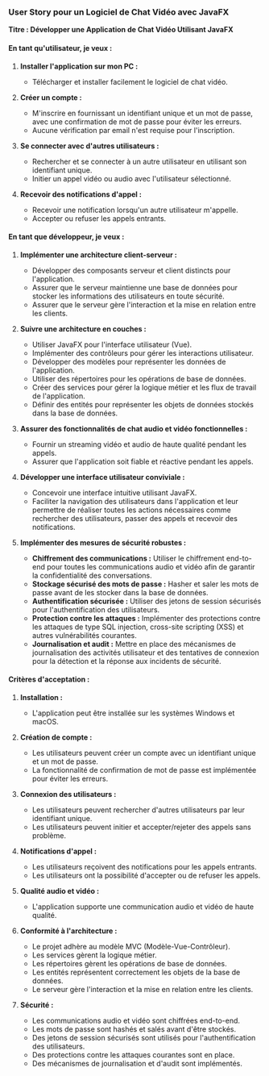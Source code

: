 ### User Story pour un Logiciel de Chat Vidéo avec JavaFX

**Titre : Développer une Application de Chat Vidéo Utilisant JavaFX**

#### En tant qu'utilisateur, je veux :

1. **Installer l'application sur mon PC :**
   - Télécharger et installer facilement le logiciel de chat vidéo.

2. **Créer un compte :**
   - M'inscrire en fournissant un identifiant unique et un mot de passe, avec une confirmation de mot de passe pour éviter les erreurs.
   - Aucune vérification par email n'est requise pour l'inscription.

3. **Se connecter avec d'autres utilisateurs :**
   - Rechercher et se connecter à un autre utilisateur en utilisant son identifiant unique.
   - Initier un appel vidéo ou audio avec l'utilisateur sélectionné.

4. **Recevoir des notifications d'appel :**
   - Recevoir une notification lorsqu'un autre utilisateur m'appelle.
   - Accepter ou refuser les appels entrants.

#### En tant que développeur, je veux :

1. **Implémenter une architecture client-serveur :**
   - Développer des composants serveur et client distincts pour l'application.
   - Assurer que le serveur maintienne une base de données pour stocker les informations des utilisateurs en toute sécurité.
   - Assurer que le serveur gère l'interaction et la mise en relation entre les clients.

2. **Suivre une architecture en couches :**
   - Utiliser JavaFX pour l'interface utilisateur (Vue).
   - Implémenter des contrôleurs pour gérer les interactions utilisateur.
   - Développer des modèles pour représenter les données de l'application.
   - Utiliser des répertoires pour les opérations de base de données.
   - Créer des services pour gérer la logique métier et les flux de travail de l'application.
   - Définir des entités pour représenter les objets de données stockés dans la base de données.

3. **Assurer des fonctionnalités de chat audio et vidéo fonctionnelles :**
   - Fournir un streaming vidéo et audio de haute qualité pendant les appels.
   - Assurer que l'application soit fiable et réactive pendant les appels.

4. **Développer une interface utilisateur conviviale :**
   - Concevoir une interface intuitive utilisant JavaFX.
   - Faciliter la navigation des utilisateurs dans l'application et leur permettre de réaliser toutes les actions nécessaires comme rechercher des utilisateurs, passer des appels et recevoir des notifications.

5. **Implémenter des mesures de sécurité robustes :**
   - **Chiffrement des communications :** Utiliser le chiffrement end-to-end pour toutes les communications audio et vidéo afin de garantir la confidentialité des conversations.
   - **Stockage sécurisé des mots de passe :** Hasher et saler les mots de passe avant de les stocker dans la base de données.
   - **Authentification sécurisée :** Utiliser des jetons de session sécurisés pour l'authentification des utilisateurs.
   - **Protection contre les attaques :** Implémenter des protections contre les attaques de type SQL injection, cross-site scripting (XSS) et autres vulnérabilités courantes.
   - **Journalisation et audit :** Mettre en place des mécanismes de journalisation des activités utilisateur et des tentatives de connexion pour la détection et la réponse aux incidents de sécurité.

#### Critères d'acceptation :

1. **Installation :**
   - L'application peut être installée sur les systèmes Windows et macOS.

2. **Création de compte :**
   - Les utilisateurs peuvent créer un compte avec un identifiant unique et un mot de passe.
   - La fonctionnalité de confirmation de mot de passe est implémentée pour éviter les erreurs.

3. **Connexion des utilisateurs :**
   - Les utilisateurs peuvent rechercher d'autres utilisateurs par leur identifiant unique.
   - Les utilisateurs peuvent initier et accepter/rejeter des appels sans problème.

4. **Notifications d'appel :**
   - Les utilisateurs reçoivent des notifications pour les appels entrants.
   - Les utilisateurs ont la possibilité d'accepter ou de refuser les appels.

5. **Qualité audio et vidéo :**
   - L'application supporte une communication audio et vidéo de haute qualité.

6. **Conformité à l'architecture :**
   - Le projet adhère au modèle MVC (Modèle-Vue-Contrôleur).
   - Les services gèrent la logique métier.
   - Les répertoires gèrent les opérations de base de données.
   - Les entités représentent correctement les objets de la base de données.
   - Le serveur gère l'interaction et la mise en relation entre les clients.

7. **Sécurité :**
   - Les communications audio et vidéo sont chiffrées end-to-end.
   - Les mots de passe sont hashés et salés avant d'être stockés.
   - Des jetons de session sécurisés sont utilisés pour l'authentification des utilisateurs.
   - Des protections contre les attaques courantes sont en place.
   - Des mécanismes de journalisation et d'audit sont implémentés.
